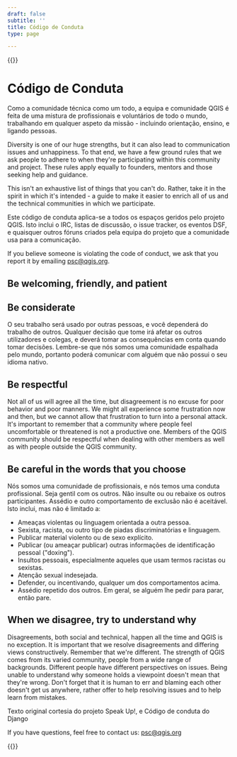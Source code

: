 ```yaml
---
draft: false
subtitle: ''
title: Código de Conduta
type: page

---
```

{{<content-start classes="content narrow" >}}
# Código de Conduta
Como a comunidade técnica como um todo, a equipa e comunidade QGIS é feita de uma mistura de profissionais e voluntários de todo o mundo, trabalhando em qualquer aspeto da missão - incluindo orientação, ensino, e ligando pessoas.

Diversity is one of our huge strengths, but it can also lead to communication issues and unhappiness. To that end, we have a few ground rules that we ask people to adhere to when they're participating within this community and project. These rules apply equally to founders, mentors and those seeking help and guidance.

This isn't an exhaustive list of things that you can't do. Rather, take it in the spirit in which it's intended - a guide to make it easier to enrich all of us and the technical communities in which we participate.

Este código de conduta aplica-se a todos os espaços geridos pelo projeto QGIS. Isto inclui o IRC, listas de discussão, o issue tracker, os eventos DSF, e quaisquer outros fóruns criados pela equipa do projeto que a comunidade usa para a comunicação.

If you believe someone is violating the code of conduct, we ask that you report it by emailing [psc@qgis.org](mailto:psc%40qgis.org).
## Be welcoming, friendly, and patient
## Be considerate
O seu trabalho será usado por outras pessoas, e você dependerá do trabalho de outros. Qualquer decisão que tome irá afetar os outros utilizadores e colegas, e deverá tomar as consequências em conta quando tomar decisões. Lembre-se que nós somos uma comunidade espalhada pelo mundo, portanto poderá comunicar com alguém que não possui o seu idioma nativo.
## Be respectful
Not all of us will agree all the time, but disagreement is no excuse for poor behavior and poor manners. We might all experience some frustration now and then, but we cannot allow that frustration to turn into a personal attack. It's important to remember that a community where people feel uncomfortable or threatened is not a productive one. Members of the QGIS community should be respectful when dealing with other members as well as with people outside the QGIS community.
## Be careful in the words that you choose
Nós somos uma comunidade de profissionais, e nós temos uma conduta profissional. Seja gentil com os outros. Não insulte ou ou rebaixe os outros participantes. Assédio e outro comportamento de exclusão não é aceitável. Isto inclui, mas não é limitado a:
- Ameaças violentas ou linguagem orientada a outra pessoa.
- Sexista, racista, ou outro tipo de piadas discriminatórias e linguagem.
- Publicar material violento ou de sexo explícito.
- Publicar (ou ameaçar publicar) outras informações de identificação pessoal ("doxing").
- Insultos pessoais, especialmente aqueles que usam termos racistas ou sexistas.
- Atenção sexual indesejada.
- Defender, ou incentivando, qualquer um dos comportamentos acima.
- Assédio repetido dos outros. Em geral, se alguém lhe pedir para parar, então pare.

## When we disagree, try to understand why
Disagreements, both social and technical, happen all the time and QGIS is no exception. It is important that we resolve disagreements and differing views constructively. Remember that we're different. The strength of QGIS comes from its varied community, people from a wide range of backgrounds. Different people have different perspectives on issues. Being unable to understand why someone holds a viewpoint doesn't mean that they're wrong. Don't forget that it is human to err and blaming each other doesn't get us anywhere, rather offer to help resolving issues and to help learn from mistakes.

Texto original cortesia do projeto Speak Up!, e Código de conduta do Django

If you have questions, feel free to contact us: [psc@qgis.org](mailto:psc%40qgis.org)

{{<content-end >}}
